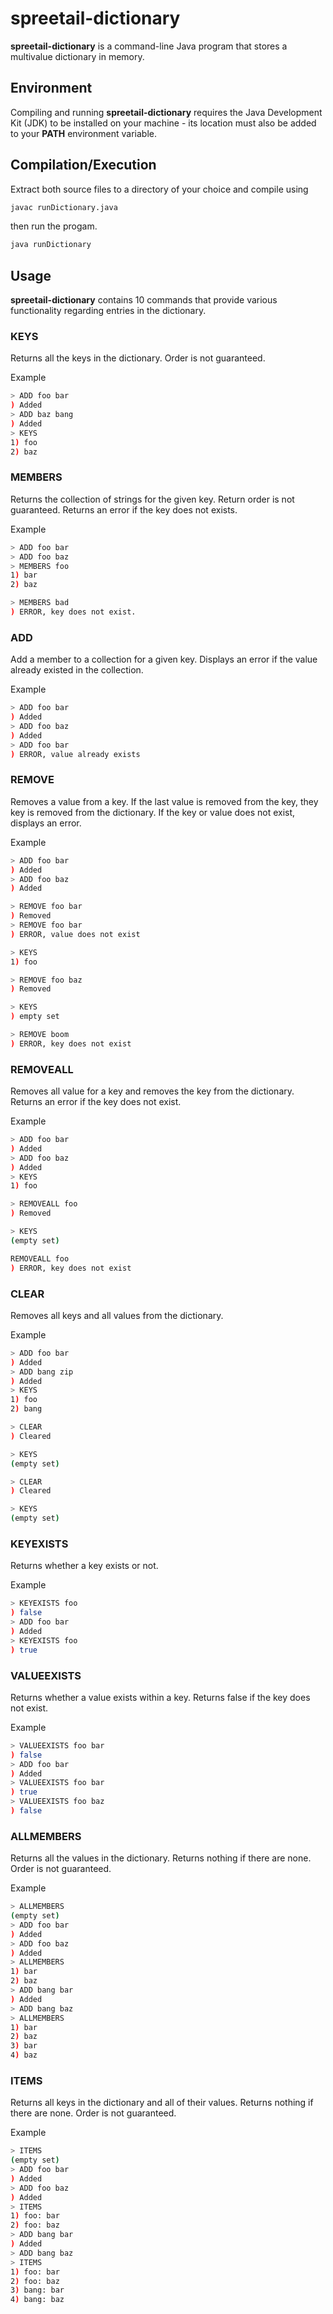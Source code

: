 # spreetail-dictionary

**spreetail-dictionary** is a command-line Java program that stores a multivalue dictionary in memory.

## Environment

Compiling and running **spreetail-dictionary** requires the Java Development Kit (JDK) to be installed on your machine - its location must also be added to your **PATH** environment variable.

## Compilation/Execution

Extract both source files to a directory of your choice and compile using

```bash
javac runDictionary.java
```

then run the progam.

```bash
java runDictionary
```

## Usage

**spreetail-dictionary** contains 10 commands that provide various functionality regarding entries in the dictionary.

### KEYS

Returns all the keys in the dictionary.  Order is not guaranteed.

Example
```bash
> ADD foo bar
) Added
> ADD baz bang
) Added
> KEYS
1) foo
2) baz
```

### MEMBERS

Returns the collection of strings for the given key.  Return order is not guaranteed.  Returns an error if the key does not exists.

Example
```bash
> ADD foo bar
> ADD foo baz
> MEMBERS foo
1) bar
2) baz

> MEMBERS bad
) ERROR, key does not exist.
```

### ADD

Add a member to a collection for a given key. Displays an error if the value already existed in the collection.

Example
```bash
> ADD foo bar
) Added
> ADD foo baz
) Added
> ADD foo bar
) ERROR, value already exists
```

### REMOVE

Removes a value from a key.  If the last value is removed from the key, they key is removed from the dictionary. If the key or value does not exist, displays an error.

Example
```bash
> ADD foo bar
) Added
> ADD foo baz
) Added

> REMOVE foo bar  
) Removed
> REMOVE foo bar  
) ERROR, value does not exist

> KEYS
1) foo

> REMOVE foo baz
) Removed

> KEYS
) empty set

> REMOVE boom
) ERROR, key does not exist
```

### REMOVEALL

Removes all value for a key and removes the key from the dictionary. Returns an error if the key does not exist.

Example
```bash
> ADD foo bar
) Added
> ADD foo baz
) Added
> KEYS
1) foo

> REMOVEALL foo
) Removed

> KEYS
(empty set)

REMOVEALL foo
) ERROR, key does not exist
```

### CLEAR

Removes all keys and all values from the dictionary.

Example
```bash
> ADD foo bar
) Added
> ADD bang zip
) Added
> KEYS
1) foo
2) bang

> CLEAR
) Cleared

> KEYS
(empty set)

> CLEAR
) Cleared

> KEYS
(empty set)
```

### KEYEXISTS

Returns whether a key exists or not.

Example
```bash
> KEYEXISTS foo
) false
> ADD foo bar
) Added
> KEYEXISTS foo
) true
```

### VALUEEXISTS

Returns whether a value exists within a key.  Returns false if the key does not exist.

Example
```bash
> VALUEEXISTS foo bar
) false
> ADD foo bar
) Added
> VALUEEXISTS foo bar
) true
> VALUEEXISTS foo baz
) false
```

### ALLMEMBERS

Returns all the values in the dictionary.  Returns nothing if there are none. Order is not guaranteed.

Example
```bash
> ALLMEMBERS
(empty set)
> ADD foo bar
) Added
> ADD foo baz
) Added  
> ALLMEMBERS
1) bar
2) baz
> ADD bang bar
) Added
> ADD bang baz
> ALLMEMBERS
1) bar
2) baz
3) bar
4) baz
```

### ITEMS

Returns all keys in the dictionary and all of their values.  Returns nothing if there are none.  Order is not guaranteed.

Example
```bash
> ITEMS
(empty set)
> ADD foo bar
) Added
> ADD foo baz
) Added  
> ITEMS
1) foo: bar
2) foo: baz
> ADD bang bar
) Added
> ADD bang baz
> ITEMS
1) foo: bar
2) foo: baz
3) bang: bar
4) bang: baz
```

